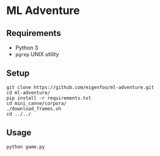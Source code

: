 # ML Adventure

## Requirements

- Python 3
- `pgrep` UNIX utility

## Setup

```
git clone https://github.com/eigenfoo/ml-adventure.git
cd ml-adventure/
pip install -r requirements.txt
cd mini_canne/corpora/
./download_frames.sh
cd ../../
```

## Usage

```
python game.py
```
